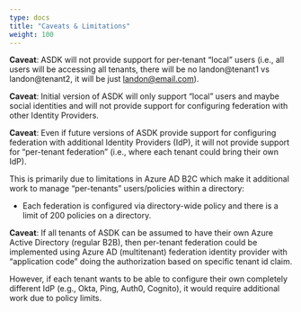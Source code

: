 ```yaml
---
type: docs
title: "Caveats & Limitations"
weight: 100
---
```


**Caveat**: ASDK will not provide support for per-tenant “local” users (i.e., all users will be accessing all tenants, there will be no landon@tenant1 vs landon@tenant2, it will be just landon@email.com). 

**Caveat**: Initial version of ASDK will only support “local” users and maybe social identities and will not provide support for configuring federation with other Identity Providers.  

**Caveat**: Even if future versions of ASDK provide support for configuring federation with additional Identity Providers (IdP), it will not provide support for “per-tenant federation” (i.e., where each tenant could bring their own IdP). 

This is primarily due to limitations in Azure AD B2C which make it additional work to manage “per-tenants” users/policies within a directory:
* Each federation is configured via directory-wide policy and there is a limit of 200 policies on a directory.

**Caveat**: If all tenants of ASDK can be assumed to have their own Azure Active Directory (regular B2B), then per-tenant federation could be implemented using Azure AD (multitenant) federation identity provider with “application code” doing the authorization based on specific tenant id claim.

However, if each tenant wants to be able to configure their own completely different IdP (e.g., Okta, Ping, Auth0, Cognito), it would require additional work due to policy limits.